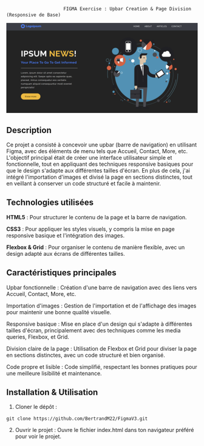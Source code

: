                          FIGMA Exercise : Upbar Creation & Page Division (Responsive de Base) 



![preview](assets/preview.png)





 ## Description
Ce projet a consisté à concevoir une upbar (barre de navigation) en utilisant Figma, avec des éléments de menu tels que Accueil, Contact, More, etc. L'objectif principal était de créer une interface utilisateur simple et fonctionnelle, tout en appliquant des techniques responsive basiques pour que le design s'adapte aux différentes tailles d'écran. En plus de cela, j'ai intégré l'importation d'images et divisé la page en sections distinctes, tout en veillant à conserver un code structuré et facile à maintenir.

##  Technologies utilisées
**HTML5** : Pour structurer le contenu de la page et la barre de navigation.

**CSS3** : Pour appliquer les styles visuels, y compris la mise en page responsive basique et l'intégration des images.

**Flexbox & Grid** : Pour organiser le contenu de manière flexible, avec un design adapté aux écrans de différentes tailles.

## Caractéristiques principales 

   Upbar fonctionnelle : 
Création d'une barre de navigation avec des liens vers Accueil, Contact, More, etc.

  Importation d'images : 
Gestion de l'importation et de l'affichage des images pour maintenir une bonne qualité visuelle.

  Responsive basique : 
Mise en place d'un design qui s'adapte à différentes tailles d'écran, principalement avec des techniques comme les media queries, Flexbox, et Grid.

  Division claire de la page : 
Utilisation de Flexbox et Grid pour diviser la page en sections distinctes, avec un code structuré et bien organisé.

  Code propre et lisible : 
Code simplifié, respectant les bonnes pratiques pour une meilleure lisibilité et maintenance.


##  Installation & Utilisation
1. Cloner le dépôt :
```
git clone https://github.com/BertrandM22/FigmaV3.git
```

2. Ouvrir le projet : Ouvre le fichier index.html dans ton navigateur préféré pour voir le projet.

